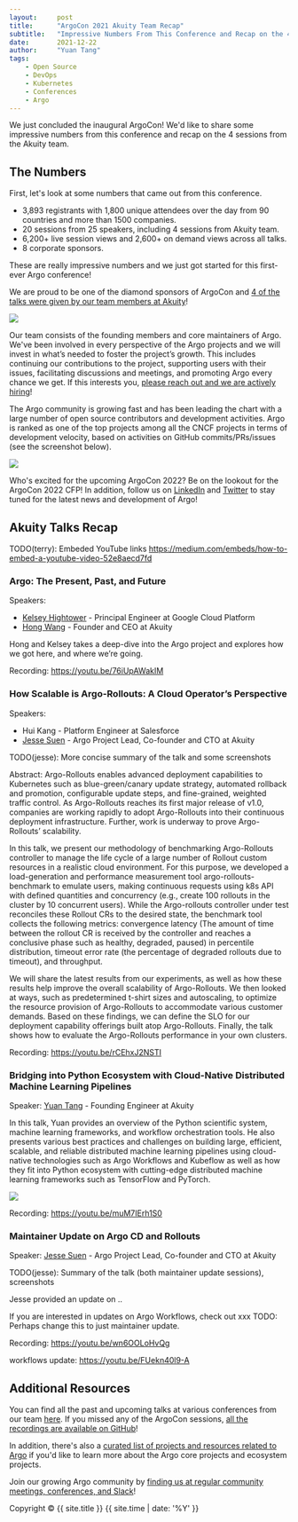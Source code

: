 ```yaml
---
layout:     post
title:      "ArgoCon 2021 Akuity Team Recap"
subtitle:   "Impressive Numbers From This Conference and Recap on the 4 Sessions From the Akuity Team"
date:       2021-12-22
author:     "Yuan Tang"
tags:
    - Open Source
    - DevOps
    - Kubernetes
    - Conferences
    - Argo
---
```


We just concluded the inaugural ArgoCon! We'd like to share some impressive numbers from this conference and recap on the 4 sessions from the Akuity team.

## The Numbers

First, let's look at some numbers that came out from this conference.

* 3,893 registrants with 1,800 unique attendees over the day from 90 countries and more than 1500 companies.
* 20 sessions from 25 speakers, including 4 sessions from Akuity team.
* 6,200+ live session views and 2,600+ on demand views across all talks.
* 8 corporate sponsors.

These are really impressive numbers and we just got started for this first-ever Argo conference! 

We are proud to be one of the diamond sponsors of ArgoCon and [4 of the talks were given by our team members at Akuity](https://akuity.io/resources)!

![](https://i.imgur.com/etuK5UF.jpg)

Our team consists of the founding members and core maintainers of Argo. We've been involved in every perspective of the Argo projects and we will invest in what’s needed to foster the project’s growth. This includes continuing our contributions to the project, supporting users with their issues, facilitating discussions and meetings, and promoting Argo every chance we get. If this interests you, [please reach out and we are actively hiring](https://akuity.io/careers)!

The Argo community is growing fast and has been leading the chart with a large number of open source contributors and development activities. Argo is ranked as one of the top projects among all the CNCF projects in terms of development velocity, based on activities on GitHub commits/PRs/issues (see the screenshot below).

![](https://i.imgur.com/jOokULF.jpg)


Who's excited for the upcoming ArgoCon 2022? Be on the lookout for the ArgoCon 2022 CFP! In addition, follow us on [LinkedIn](https://www.linkedin.com/company/akuityio) and [Twitter](https://twitter.com/akuityio) to stay tuned for the latest news and development of Argo!

## Akuity Talks Recap

TODO(terry): Embeded YouTube links https://medium.com/embeds/how-to-embed-a-youtube-video-52e8aecd7fd

### Argo: The Present, Past, and Future

Speakers:
* [Kelsey Hightower](https://twitter.com/kelseyhightower) - Principal Engineer at Google Cloud Platform
* [Hong Wang](https://www.linkedin.com/in/hwang8/) - Founder and CEO at Akuity

Hong and Kelsey takes a deep-dive into the Argo project and explores how we got here, and where we’re going.

Recording: https://youtu.be/76iUpAWakIM

### How Scalable is Argo-Rollouts: A Cloud Operator’s Perspective

Speakers:
* Hui Kang - Platform Engineer at Salesforce
* [Jesse Suen](https://www.linkedin.com/in/jessesuen/) - Argo Project Lead, Co-founder and CTO at Akuity


TODO(jesse): More concise summary of the talk and some screenshots

Abstract: Argo-Rollouts enables advanced deployment capabilities to Kubernetes such as blue-green/canary update strategy, automated rollback and promotion, configurable update steps, and fine-grained, weighted traffic control. As Argo-Rollouts reaches its first major release of v1.0, companies are working rapidly to adopt Argo-Rollouts into their continuous deployment infrastructure. Further, work is underway to prove Argo-Rollouts’ scalability.

In this talk, we present our methodology of benchmarking Argo-Rollouts controller to manage the life cycle of a large number of Rollout custom resources in a realistic cloud environment. For this purpose, we developed a load-generation and performance measurement tool argo-rollouts-benchmark to emulate users, making continuous requests using k8s API with defined quantities and concurrency (e.g., create 100 rollouts in the cluster by 10 concurrent users). While the Argo-rollouts controller under test reconciles these Rollout CRs to the desired state, the benchmark tool collects the following metrics: convergence latency (The amount of time between the rollout CR is received by the controller and reaches a conclusive phase such as healthy, degraded, paused) in percentile distribution, timeout error rate (the percentage of degraded rollouts due to timeout), and throughput.

We will share the latest results from our experiments, as well as how these results help improve the overall scalability of Argo-Rollouts. We then looked at ways, such as predetermined t-shirt sizes and autoscaling, to optimize the resource provision of Argo-Rollouts to accommodate various customer demands. Based on these findings, we can define the SLO for our deployment capability offerings built atop Argo-Rollouts. Finally, the talk shows how to evaluate the Argo-Rollouts performance in your own clusters.

Recording: https://youtu.be/rCEhxJ2NSTI

### Bridging into Python Ecosystem with Cloud-Native Distributed Machine Learning Pipelines

Speaker: [Yuan Tang](https://terrytangyuan.github.io/about/) - Founding Engineer at Akuity

In this talk, Yuan provides an overview of the Python scientific system, machine learning frameworks, and workflow orchestration tools. He also presents various best practices and challenges on building large, efficient, scalable, and reliable distributed machine learning pipelines using cloud-native technologies such as Argo Workflows and Kubeflow as well as how they fit into Python ecosystem with cutting-edge distributed machine learning frameworks such as TensorFlow and PyTorch.

![](https://i.imgur.com/VoXuJ6P.png)

Recording: https://youtu.be/muM7IErh1S0

### Maintainer Update on Argo CD and Rollouts

Speaker: [Jesse Suen](https://www.linkedin.com/in/jessesuen/) - Argo Project Lead, Co-founder and CTO at Akuity

TODO(jesse): Summary of the talk (both maintainer update sessions), screenshots

Jesse provided an update on ..

If you are interested in updates on Argo Workflows, check out xxx
TODO: Perhaps change this to just maintainer update.

Recording: https://youtu.be/wn6OOLoHvQg

workflows update: https://youtu.be/FUekn40l9-A

## Additional Resources

You can find all the past and upcoming talks at various conferences from our team [here](https://akuity.io/resources). If you missed any of the ArgoCon sessions, [all the recordings are available on GitHub](https://www.youtube.com/playlist?list=PLGHfqDpnXFXKwNGO_8usFuTO-rIHNyefC)!

In addition, there's also a [curated list of projects and resources related to Argo](https://github.com/terrytangyuan/awesome-argo) if you'd like to learn more about the Argo core projects and ecosystem projects.

Join our growing Argo community by [finding us at regular community meetings, conferences, and Slack](https://github.com/terrytangyuan/awesome-argo#community)!


<p class="copyright text-muted">
	Copyright &copy; {{ site.title }} {{ site.time | date: '%Y' }}
</p>

